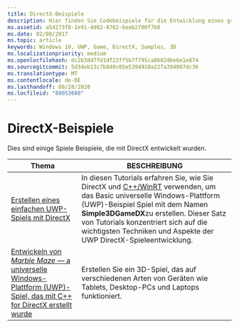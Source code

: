 ```yaml
---
title: DirectX-Beispiele
description: Hier finden Sie Codebeispiele für die Entwicklung eines grundlegenden DirectX 3D-Spiels und ein Spiel, das auf verschiedenen Gerätetypen funktioniert.
ms.assetid: a54273f8-1e91-4d02-8762-6eab2f00f7b0
ms.date: 02/08/2017
ms.topic: article
keywords: Windows 10, UWP, Game, DirectX, Samples, 3D
ms.localizationpriority: medium
ms.openlocfilehash: dc2b3dd7fd1df22ff5b7f795ca8b82dbe6e1e874
ms.sourcegitcommit: 5d34eb13c7b840c05e5394910a22fa394097dc36
ms.translationtype: MT
ms.contentlocale: de-DE
ms.lasthandoff: 08/28/2020
ms.locfileid: "89053680"
---
```

# <a name="directx-samples"></a>DirectX-Beispiele

Dies sind einige Spiele Beispiele, die mit DirectX entwickelt wurden.

|Thema|BESCHREIBUNG|
|-|-|
|[Erstellen eines einfachen UWP-Spiels mit DirectX](tutorial--create-your-first-uwp-directx-game.md)|In diesen Tutorials erfahren Sie, wie Sie DirectX und [C++/WinRT](/windows/uwp/cpp-and-winrt-apis/) verwenden, um das Basic universelle Windows-Plattform (UWP)-Beispiel Spiel mit dem Namen **Simple3DGameDX**zu erstellen. Dieser Satz von Tutorials konzentriert sich auf die wichtigsten Techniken und Aspekte der UWP DirectX-Spieleentwicklung.|
|[Entwickeln von *Marble Maze* &mdash; a universelle Windows-Plattform (UWP)-Spiel, das mit C++ for DirectX erstellt wurde](developing-marble-maze-a-windows-store-game-in-cpp-and-directx.md)|Erstellen Sie ein 3D-Spiel, das auf verschiedenen Arten von Geräten wie Tablets, Desktop-PCs und Laptops funktioniert.|
